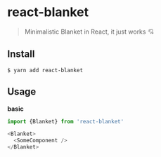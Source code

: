 # react-blanket
> Minimalistic Blanket in React, it just works 💘

## Install

```
$ yarn add react-blanket
```


## Usage 

**basic**

```typescript
import {Blanket} from 'react-blanket'

<Blanket>
  <SomeComponent />
</Blanket>
```